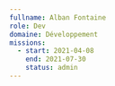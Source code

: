 ```yaml
---
fullname: Alban Fontaine
role: Dev
domaine: Développement
missions:
  - start: 2021-04-08
    end: 2021-07-30
    status: admin
---
```

